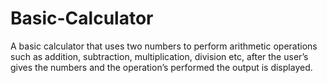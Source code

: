 # Basic-Calculator
A basic calculator that uses two numbers to perform arithmetic operations such as addition, subtraction, multiplication, division etc, after the user’s gives the numbers and the operation’s performed the output is displayed.
